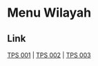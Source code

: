 # Menu Wilayah

## Link

[TPS 001](https://github.com/gigit-pemilu/pemilu-2024-17-bengkulu/tree/main/pilpres/hitung-suara/sub/17-bengkulu/sub/05-seluma/sub/12-talo-kecil/sub/2007-lubuk-lagan/sub/001-tps)
 | 
[TPS 002](https://github.com/gigit-pemilu/pemilu-2024-17-bengkulu/tree/main/pilpres/hitung-suara/sub/17-bengkulu/sub/05-seluma/sub/12-talo-kecil/sub/2007-lubuk-lagan/sub/002-tps)
 | 
[TPS 003](https://github.com/gigit-pemilu/pemilu-2024-17-bengkulu/tree/main/pilpres/hitung-suara/sub/17-bengkulu/sub/05-seluma/sub/12-talo-kecil/sub/2007-lubuk-lagan/sub/003-tps)

